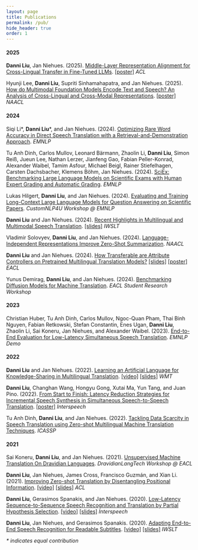```yaml
---
layout: page
title: Publications
permalink: /pub/
hide_header: true
order: 1
---
```


#### 2025

**Danni Liu**, Jan Niehues. (2025). [Middle-Layer Representation Alignment for Cross-Lingual Transfer in Fine-Tuned LLMs](https://aclanthology.org/2025.acl-long.778.pdf). [[poster]](https://drive.google.com/file/d/1B7SPaQBqyaTHVdgfpKm44nj5Io_kOE5k/view?usp=sharing) *ACL*

Hyunji Lee, **Danni Liu**, Supriti Sinhamahapatra, and Jan Niehues. (2025). [How do Multimodal Foundation Models Encode Text and Speech? An Analysis of Cross-Lingual and Cross-Modal Representations](https://aclanthology.org/2025.naacl-short.51.pdf). [[poster]](https://drive.google.com/file/d/1B7SPaQBqyaTHVdgfpKm44nj5Io_kOE5k/view?usp=sharing) *NAACL*

#### 2024

Siqi Li\*, **Danni Liu**\*, and Jan Niehues. (2024). [Optimizing Rare Word Accuracy in Direct Speech Translation with a Retrieval-and-Demonstration Approach](https://aclanthology.org/2024.emnlp-main.708.pdf). *EMNLP*

Tu Anh Dinh, Carlos Mullov, Leonard Bärmann, Zhaolin Li, **Danni Liu**, Simon Reiß, Jueun Lee, Nathan Lerzer, Jianfeng Gao, Fabian Peller-Konrad, Alexander Waibel, Tamim Asfour, Michael Beigl, Rainer Stiefelhagen, Carsten Dachsbacher, Klemens Böhm, Jan Niehues. (2024). [SciEx: Benchmarking Large Language Models on Scientific Exams with Human Expert Grading and Automatic Grading](https://aclanthology.org/2024.emnlp-main.647.pdf). *EMNLP*

Lukas Hilgert, **Danni Liu**, and Jan Niehues. (2024). [Evaluating and Training Long-Context Large Language Models for Question Answering on Scientific Papers](https://aclanthology.org/2024.customnlp4u-1.17.pdf). *CustomNLP4U Workshop @ EMNLP*

**Danni Liu** and Jan Niehues. (2024). [Recent Highlights in Multilingual and Multimodal Speech Translation](https://aclanthology.org/2024.iwslt-1.29.pdf). [[slides]](https://drive.google.com/file/d/1h-V40y4IM1gPdcnThWNvyQXC72jhyxiX/view?usp=sharing) *IWSLT*

Vladimir Solovyev, **Danni Liu**, and Jan Niehues. (2024). [Language-Independent Representations Improve Zero-Shot Summarization](https://aclanthology.org/2024.naacl-short.68.pdf). *NAACL*

**Danni Liu** and Jan Niehues. (2024). [How Transferable are Attribute Controllers on Pretrained Multilingual Translation Models?](https://aclanthology.org/2024.eacl-long.20.pdf) [[slides]](https://drive.google.com/file/d/1jF4aFSUuSVtAEPjScmXwwu6wvmxE1lzc/view?usp=sharing) [[poster]](https://drive.google.com/file/d/1j-7V5f4KWuF0-Sjs2vozgdGnw8e8s9YP/view?usp=sharing) *EACL*

Yunus Demirag, **Danni Liu**, and Jan Niehues. (2024). [Benchmarking Diffusion Models for Machine Translation](https://aclanthology.org/2024.eacl-srw.25.pdf). *EACL Student Research Workshop*

#### 2023

Christian Huber, Tu Anh Dinh, Carlos Mullov, Ngoc-Quan Pham, Thai Binh Nguyen, Fabian Retkowski, Stefan Constantin, Enes Ugan, **Danni Liu**, Zhaolin Li, Sai Koneru, Jan Niehues, and Alexander Waibel. (2023). [End-to-End Evaluation for Low-Latency Simultaneous Speech Translation](https://aclanthology.org/2023.emnlp-demo.2.pdf). *EMNLP Demo*

#### 2022

**Danni Liu** and Jan Niehues. (2022). [Learning an Artificial Language for Knowledge-Sharing in Multilingual Translation](https://aclanthology.org/2022.wmt-1.12.pdf). [[video]](https://aclanthology.org/2022.wmt-1.12.mp4) [[slides]](https://drive.google.com/file/d/1JbPH8Cv0nlDhTZf1Yg2D9wpWtl6s4Eas/view?usp=sharing) *WMT*

**Danni Liu**, Changhan Wang, Hongyu Gong, Xutai Ma, Yun Tang, and Juan Pino. (2022). [From Start to Finish: Latency Reduction Strategies for Incremental Speech Synthesis in Simultaneous Speech-to-Speech Translation](https://www.isca-archive.org/interspeech_2022/liu22u_interspeech.pdf). [[poster]](https://drive.google.com/file/d/1wWs8aq6o034ihkIM_VqJYyt4sNow6t-V/view?usp=sharing) *Interspeech*

Tu Anh Dinh, **Danni Liu**, and Jan Niehues. (2022). [Tackling Data Scarcity in Speech Translation using Zero-shot Multilingual Machine Translation Techniques](https://ieeexplore.ieee.org/document/9746815). *ICASSP*

#### 2021

Sai Koneru, **Danni Liu**, and Jan Niehues. (2021). [Unsupervised Machine Translation On Dravidian Languages](https://aclanthology.org/2021.dravidianlangtech-1.7.pdf). *DravidianLangTech Workshop @ EACL*

**Danni Liu**, Jan Niehues, James Cross, Francisco Guzmán, and Xian Li. (2021). [Improving Zero-shot Translation by Disentangling Positional Information](https://aclanthology.org/2021.acl-long.101.pdf). [[video]](https://aclanthology.org/2021.acl-long.101.mp4) [[slides]](https://drive.google.com/file/d/1OI1fAMp-Q6pG-dlgv9J3J-O8Sq1Dfv7q/view?usp=sharing) *ACL*

**Danni Liu**, Gerasimos Spanakis, and Jan Niehues. (2020). [Low-Latency Sequence-to-Sequence Speech Recognition and Translation by Partial Hypothesis Selection](http://www.interspeech2020.org/uploadfile/pdf/Thu-1-2-9.pdf). [[video]](https://drive.google.com/file/d/12R5hqcopqm3B5XaAHwlSBA1iepaouwrG/view?usp=sharing) [[slides]](https://drive.google.com/file/d/1ZV-kCNMxvTYFAAY96AHW77XnJ6RRLZ7-/view?usp=sharing) *Interspeech*

**Danni Liu**, Jan Niehues, and Gerasimos Spanakis. (2020). [Adapting End-to-End Speech Recognition for Readable Subtitles](https://aclanthology.org/2020.iwslt-1.30.pdf). [[video]](https://slideslive.com/38929588/adapting-endtoend-speech-recognition-for-readable-subtitles) [[slides]](https://drive.google.com/file/d/1aqYzLziMuybXplsQ08m72nBvcTsecWwY/view?usp=sharing) *IWSLT*

*\* indicates equal contribution*

